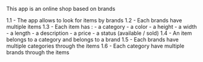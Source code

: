 This app is an online shop based on brands

1.1 - The app allows to look for items by brands
1.2 - Each brands have multiple items
1.3 - Each item has :
    - a category
    - a color
    - a height
    - a width
    - a length
    - a description
    - a price
    - a status (available / sold)
1.4 - An item belongs to a category and belongs to a brand
1.5 - Each brands have multiple categories through the items
1.6 - Each category have multiple brands through the items
